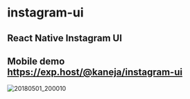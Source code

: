 # instagram-ui
## React Native Instagram UI
## Mobile demo https://exp.host/@kaneja/instagram-ui
![20180501_200010](https://user-images.githubusercontent.com/10791045/39499233-aae04550-4d7a-11e8-8a9c-7889ec1fd39d.GIF)
